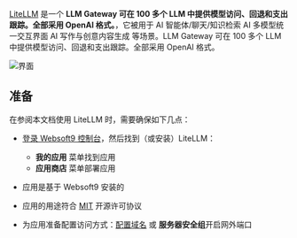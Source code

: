 [LiteLLM](https://www.litellm.ai) 是一个 **LLM Gateway 可在 100 多个 LLM 中提供模型访问、回退和支出跟踪。全部采用 OpenAI 格式。**，它被用于 AI 智能体/聊天/知识检索 AI 多模型统一交互界面 AI 写作与创意内容生成  等场景。LLM Gateway 可在 100 多个 LLM 中提供模型访问、回退和支出跟踪。全部采用 OpenAI 格式。


![界面](http://libs.websoft9.com/Websoft9/DocsPicture/zh/litellm/litellm-gui-websoft9.png)


## 准备

在参阅本文档使用 LiteLLM 时，需要确保如下几点：

- [登录 Websoft9 控制台](./login-console)，然后找到（或安装）LiteLLM：
  - **我的应用** 菜单找到应用 
  - **应用商店** 菜单部署应用

- 应用是基于 Websoft9 安装的


- 应用的用途符合 [MIT](https://opensource.org/licenses/MIT) 开源许可协议


- 为应用准备配置访问方式：[配置域名](./domain-set) 或 **服务器安全组**开启网外端口